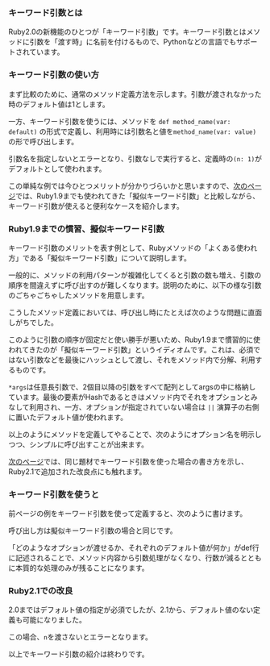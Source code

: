 ### キーワード引数とは

Ruby2.0の新機能のひとつが「キーワード引数」です。キーワード引数とはメソッドに引数を「渡す時」に名前を付けるもので、Pythonなどの言語でもサポートされています。


### キーワード引数の使い方

まず比較のために、通常のメソッド定義方法を示します。引数が渡されなかった時のデフォルト値は1とします。

<script src="https://gist.github.com/memerelics/82825ae61a8e7eb5a18d.js?file=parameters.rb"></script>

一方、キーワード引数を使うには、メソッドを `def method_name(var: default)` の形式で定義し、利用時には引数名と値を`method_name(var: value)`の形で呼び出します。

<script src="https://gist.github.com/memerelics/82825ae61a8e7eb5a18d.js?file=cube.rb"></script>

引数名を指定しないとエラーとなり、引数なしで実行すると、定義時の`(n: 1)`がデフォルトとして使われます。

<script src="https://gist.github.com/memerelics/82825ae61a8e7eb5a18d.js?file=exec.rb"></script>

この単純な例では今ひとつメリットが分かりづらいかと思いますので、[次のページ](/gm/gc/443845/2/)では、Ruby1.9までも使われてきた「擬似キーワード引数」と比較しながら、キーワード引数が使えると便利なケースを紹介します。

<div style="page-break-after: always"><span style="display: none">&nbsp;</span></div>


### Ruby1.9までの慣習、擬似キーワード引数

キーワード引数のメリットを表す例として、Rubyメソッドの「よくある使われ方」である「擬似キーワード引数」について説明します。

一般的に、メソッドの利用パターンが複雑化してくると引数の数も増え、引数の順序を間違えずに呼び出すのが難しくなります。説明のために、以下の様な引数のごちゃごちゃしたメソッドを用意します。

<script src="https://gist.github.com/memerelics/82825ae61a8e7eb5a18d.js?file=coffee.rb"></script>

こうしたメソッド定義においては、呼び出し時にたとえば次のような問題に直面しがちでした。

<script src="https://gist.github.com/memerelics/82825ae61a8e7eb5a18d.js?file=prob.rb"></script>

このように引数の順序が固定だと使い勝手が悪いため、Ruby1.9まで慣習的に使われてきたのが「擬似キーワード引数」というイディオムです。これは、必須ではない引数などを最後にハッシュとして渡し、それをメソッド内で分解、利用するものです。

<script src="https://gist.github.com/memerelics/82825ae61a8e7eb5a18d.js?file=pseudo_keyword_arguments.rb"></script>

`*args`は任意長引数で、2個目以降の引数をすべて配列としてargsの中に格納しています。最後の要素がHashであるときはメソッド内でそれをオプションとみなして利用され、一方、オプションが指定されていない場合は `||` 演算子の右側に置いたデフォルト値が使われます。

以上のようにメソッドを定義してやることで、次のようにオプション名を明示しつつ、シンプルに呼び出すことが出来ます。

<script src="https://gist.github.com/memerelics/82825ae61a8e7eb5a18d.js?file=pseudo_keyword_arguments_use.rb"></script>


[次のページ](/gm/gc/443845/3/)では、同じ題材でキーワード引数を使った場合の書き方を示し、Ruby2.1で追加された改良点にも触れます。

<div style="page-break-after: always"><span style="display: none">&nbsp;</span></div>


### キーワード引数を使うと

前ページの例をキーワード引数を使って定義すると、次のように書けます。

<script src="https://gist.github.com/memerelics/82825ae61a8e7eb5a18d.js?file=keyword_arguments.rb"></script>

呼び出し方は擬似キーワード引数の場合と同じです。

<script src="https://gist.github.com/memerelics/82825ae61a8e7eb5a18d.js?file=keyword_arguments_use.rb"></script>

「どのようなオプションが渡せるか、それぞれのデフォルト値が何か」がdef行に記述されることで、メソッド内容から引数処理がなくなり、行数が減るとともに本質的な処理のみが残ることになります。


### Ruby2.1での改良

2.0まではデフォルト値の指定が必須でしたが、2.1から、デフォルト値のない定義も可能になりました。

この場合、`n`を渡さないとエラーとなります。

<script src="https://gist.github.com/memerelics/82825ae61a8e7eb5a18d.js?file=nodefault.rb"></script>



以上でキーワード引数の紹介は終わりです。

